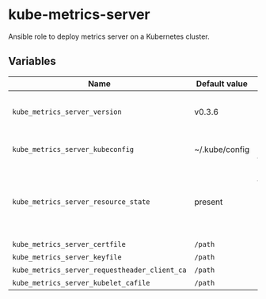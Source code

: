 # kube-metrics-server
Ansible role to deploy metrics server on a Kubernetes cluster.

## Variables

|Name|Default value|Description|
|----|-------------|-----------|
|`kube_metrics_server_version`|v0.3.6|The version of the metrics-server.|
|`kube_metrics_server_kubeconfig`|~/.kube/config|Path to the kubeconfig to use.|
|`kube_metrics_server_resource_state`|present|The state of the metrics-server (present, absent, etc.)|
|`kube_metrics_server_certfile`|`/path`| - |
|`kube_metrics_server_keyfile`|`/path`| - |
|`kube_metrics_server_requestheader_client_ca`|`/path`| - |
|`kube_metrics_server_kubelet_cafile`|`/path`| - |
